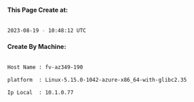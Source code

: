 
   
#### This Page Create at:

```bash

2023-08-19 - 10:48:12 UTC

```

#### Create By Machine:

```bash

Host Name : fv-az349-190

platform  : Linux-5.15.0-1042-azure-x86_64-with-glibc2.35

Ip Local  : 10.1.0.77

```

